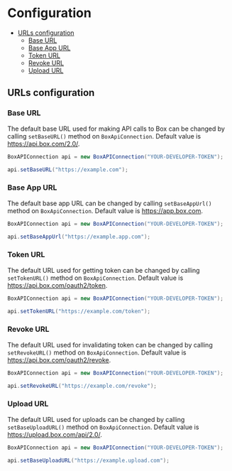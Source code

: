 Configuration
=============

- [URLs configuration](#urls-configuration)
    - [Base URL](#base-url)
    - [Base App URL](#base-app-url)
    - [Token URL](#token-url)
    - [Revoke URL](#revoke-url)
    - [Upload URL](#upload-url)

URLs configuration
------------------

### Base URL
The default base URL used for making API calls to Box can be changed by calling `setBaseURL()` 
method on `BoxApiConnection`. Default value is https://api.box.com/2.0/.

```java
BoxAPIConnection api = new BoxAPIConnection("YOUR-DEVELOPER-TOKEN");

api.setBaseURL("https://example.com");
```

### Base App URL
The default base app URL can be changed by calling `setBaseAppUrl()` method on `BoxApiConnection`. 
Default value is https://app.box.com.

```java
BoxAPIConnection api = new BoxAPIConnection("YOUR-DEVELOPER-TOKEN");

api.setBaseAppUrl("https://example.app.com");
```

### Token URL
The default URL used for getting token can be changed by calling `setTokenURL()` method on `BoxApiConnection`. 
Default value is https://api.box.com/oauth2/token.

```java
BoxAPIConnection api = new BoxAPIConnection("YOUR-DEVELOPER-TOKEN");

api.setTokenURL("https://example.com/token");
```

### Revoke URL
The default URL used for invalidating token can be changed by calling `setRevokeURL()` method on `BoxApiConnection`. 
Default value is https://api.box.com/oauth2/revoke.

```java
BoxAPIConnection api = new BoxAPIConnection("YOUR-DEVELOPER-TOKEN");

api.setRevokeURL("https://example.com/revoke");
```

### Upload URL
The default URL used for uploads can be changed by calling `setBaseUploadURL()` method on `BoxApiConnection`. 
Default value is https://upload.box.com/api/2.0/.

```java
BoxAPIConnection api = new BoxAPIConnection("YOUR-DEVELOPER-TOKEN");

api.setBaseUploadURL("https://example.upload.com");
```
